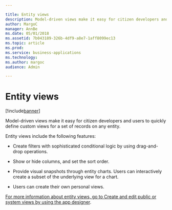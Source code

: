 ```yaml
---

title: Entity views
description: Model-driven views make it easy for citizen developers and users to quickly define custom views for a set of records on any entity.
author: MargoC
manager: AnnBe
ms.date: 05/01/2018
ms.assetid: 7b043189-326b-4df9-a8e7-1aff8099ec13
ms.topic: article
ms.prod: 
ms.service: business-applications
ms.technology: 
ms.author: margoc
audience: Admin

---
```

#  Entity views 




[!include[banner](../../../../includes/banner.md)]

Model-driven views make it easy for citizen developers and users to quickly
define custom views for a set of records on any entity.

Entity views include the following features:  

-   Create filters with sophisticated conditional logic by using drag-and-drop
    operations.

-   Show or hide columns, and set the sort order.

-   Provide visual snapshots through entity charts. Users can interactively
    create a subset of the underlying view for a chart.

-   Users can create their own personal views.

[For more information about entity views, go to Create and edit public or system
views by using the app
designer](https://docs.microsoft.com/en-us/dynamics365/customer-engagement/customize/form-editor-user-interface-legacy).
